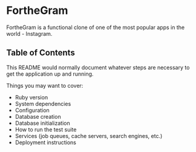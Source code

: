 # FortheGram

FortheGram is a functional clone of one of the most popular apps in the world - Instagram. 

## Table of Contents


This README would normally document whatever steps are necessary to get the
application up and running.

Things you may want to cover:

* Ruby version
* System dependencies
* Configuration
* Database creation
* Database initialization
* How to run the test suite
* Services (job queues, cache servers, search engines, etc.)
* Deployment instructions
